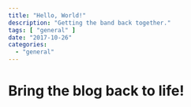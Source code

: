 ```yaml
---
title: "Hello, World!"
description: "Getting the band back together."
tags: [ "general" ]
date: "2017-10-26"
categories:
  - "general"
---
```

# Bring the blog back to life!
